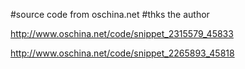 #source code from oschina.net 
#thks the author

http://www.oschina.net/code/snippet_2315579_45833

http://www.oschina.net/code/snippet_2265893_45818
